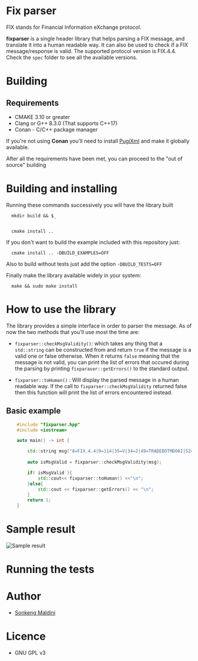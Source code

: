 # Fix parser 

FIX stands for Financial Information eXchange protocol. 

__fixparser__ is a single header library that helps parsing a FIX message, and translate it into a human readable way. It can also be used to check if a FIX message/response is valid. The supported protocol version is FIX.4.4. Check the `spec` folder to see all the available versions.

# Building 

  ## Requirements 

  - CMAKE 3.10 or greater
  - Clang or G++ 8.3.0 (That supports C++17)
  - Conan - C/C++ package manager

  If you're not using __Conan__ you'll need to install [PugiXml](https://github.com/zeux/pugixml) and make it globally available.
  
  After all the requirements have been met, you can proceed to the "out of source" building 

  # Building and installing 
  
  Running these commands successively you will have the library built

  ```
    mkdir build && $_
    
  ```

  ```
    cmake install ..

  ```
  If you don't want to build the example included with this repository just:

  ```
    cmake install .. -DBUILD_EXAMPLES=OFF

  ```

  Also to build without tests just add the option `-DBUILD_TESTS=OFF`

  Finally make the library available widely in your system: 

  ```
    make && sudo make install 
  ```

# How to use the library

The library provides a simple interface in order to parser the message. As of now the two methods that you'll 
use most the time are: 

- `fixparser::checkMsgValidity()`: which takes any thing that a `std::string` can be constructed from and return `true`
if the message is a valid one or false otherwise. When it returns `false` meaning that the message is not valid, you can print the list of errors that occured during the parsing by printing `fixparaser::getErrors()` to the standard output.

- `fixparser::toHuman()` : Will display the parsed message in a human readable way. If the call to `fixparser::checkMsgValidity` returned false then this function will print the list of errors encountered instead.

## Basic example 

```cpp
    #include "fixparser.hpp"
    #include <iostream>

    auto main() -> int {

        std::string msg("8=FIX.4.4|9=114|35=V|34=2|49=TRADEBOTMD002|52=20180425-17:51:40.000|56=BITWYRE|262=2|263=1|264=1|265=0|146=1|55=BTCUSD|267=1|269=0|10=016|");
        
        auto isMsgValid = fixparser::checkMsgValidity(msg);

        if( isMsgValid ){
            std::cout<< fixparser::toHuman() <<"\n";
        }else{
            std::cout << fixparser::getErrors() << "\n";
        }
        return 1;
    }
```

# Sample result 

![Sample result](images/sample.png)

# Running the tests

# Author

- [Sonkeng Maldini](https://github.com/sdmg15)

# Licence

- GNU GPL v3
